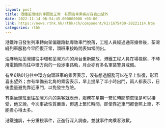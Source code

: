 ```yaml
---
layout: post
title: 港鐵荃灣綫列車回復正常　有頭班車乘客形容喜出望外
date: 2022-11-14 06:54:45.000000000 +08:00
link: https://news.rthk.hk/rthk/ch/component/k2/1675439-20221114.htm
categories: rthk
---
```


港鐵昨日發生列車轉向架偏離路軌導致車門脫落，工程人員經過通宵搶修後，荃灣綫列車服務今早回復正常，頭班車按時間表如常開出。

油麻地站荃灣綫往中環和荃灣方向的月台重新開放，港鐵工程人員在場視察，不時用電筒照向往中環方向的一段涉事路軌，月台亦有多名軍裝警員戒備。

有坐6點01分往中環方向頭班車的乘客表示，沒有想過服務可以在早上恢復，形容喜出望外；亦有準備去北角的乘客表示，早上提早了半小時出門，兩人都表示，日後盡量避免靠近車門，以免發生危險。

有乘坐頭班車往荃灣方向的乘客就表示，服務在星期一繁忙時間前恢復是可以接受，他又說，今次事故性質嚴重，但遇上繁忙時間，即使靠近車門都會照上車，不能擔心得太多。

港鐵強調，十分重視事件，正進行深入調查，並就事件向乘客致歉。
